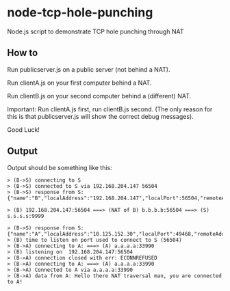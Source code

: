# node-tcp-hole-punching
Node.js script to demonstrate TCP hole punching through NAT


## How to

Run publicserver.js on a public server (not behind a NAT).

Run clientA.js on your first computer behind a NAT.

Run clientB.js on your second computer behind a (different) NAT.

Important: Run clientA.js first, run clientB.js second. (The only reason for this is that publicserver.js will show the correct debug messages).


Good Luck!

## Output 

Output should be something like this:

```
> (B->S) connecting to S
> (B->S) connected to S via 192.168.204.147 56504
> (B->S) response from S: {"name":"B","localAddress":"192.168.204.147","localPort":56504,"remoteAddress":"b.b.b.b","remotePort":56504}

> (B) 192.168.204.147:56504 ===> (NAT of B) b.b.b.b:56504 ===> (S) s.s.s.s:9999

> (B->S) response from S: {"name":"A","localAddress":"10.125.152.30","localPort":49468,"remoteAddress":"a.a.a.a","remotePort":33990}
> (B) time to listen on port used to connect to S (56504)
> (B->A) connecting to A: ===> (A) a.a.a.a:33990
> (B) listening on  192.168.204.147:56504
> (B->A) connection closed with err: ECONNREFUSED
> (B->A) connecting to A: ===> (A) a.a.a.a:33990
> (B->A) Connected to A via a.a.a.a:33990
> (B->A) data from A: Hello there NAT traversal man, you are connected to A!
